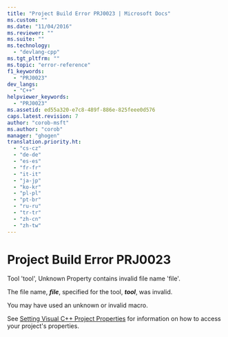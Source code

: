 ```yaml
---
title: "Project Build Error PRJ0023 | Microsoft Docs"
ms.custom: ""
ms.date: "11/04/2016"
ms.reviewer: ""
ms.suite: ""
ms.technology: 
  - "devlang-cpp"
ms.tgt_pltfrm: ""
ms.topic: "error-reference"
f1_keywords: 
  - "PRJ0023"
dev_langs: 
  - "C++"
helpviewer_keywords: 
  - "PRJ0023"
ms.assetid: ed55a320-e7c8-489f-886e-825feee0d576
caps.latest.revision: 7
author: "corob-msft"
ms.author: "corob"
manager: "ghogen"
translation.priority.ht: 
  - "cs-cz"
  - "de-de"
  - "es-es"
  - "fr-fr"
  - "it-it"
  - "ja-jp"
  - "ko-kr"
  - "pl-pl"
  - "pt-br"
  - "ru-ru"
  - "tr-tr"
  - "zh-cn"
  - "zh-tw"
---
```

# Project Build Error PRJ0023
Tool 'tool', Unknown Property contains invalid file name 'file'.  
  
 The file name, ***file***, specified for the tool, ***tool***, was invalid.  
  
 You may have used an unknown or invalid macro.  
  
 See [Setting Visual C++ Project Properties](../../ide/working-with-project-properties.md) for information on how to access your project's properties.